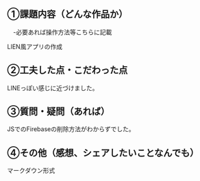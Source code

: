 ## ①課題内容（どんな作品か）
　-必要あれば操作方法等こちらに記載

LIEN風アプリの作成

## ②工夫した点・こだわった点
LINEっぽい感じに近づけました。

## ③質問・疑問（あれば）
JSでのFirebaseの削除方法がわからずでした。


## ④その他（感想、シェアしたいことなんでも）

マークダウン形式
